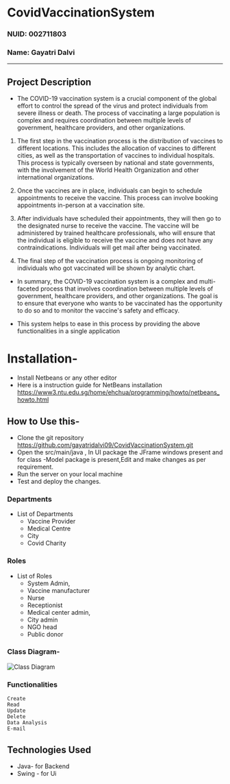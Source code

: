# CovidVaccinationSystem
### NUID: 002711803
### Name: Gayatri Dalvi

---
## Project Description
+ The COVID-19 vaccination system is a crucial component of the global effort to control the spread of the virus and protect individuals from severe illness or death. The process of vaccinating a large population is complex and requires coordination between multiple levels of government, healthcare providers, and other organizations.

1. The first step in the vaccination process is the distribution of vaccines to different locations. This includes the allocation of vaccines to different cities, as well as the transportation of vaccines to individual hospitals. This process is typically overseen by national and state governments, with the involvement of the World Health Organization and other international organizations.

2. Once the vaccines are in place, individuals can begin to schedule appointments to receive the vaccine. This process can involve booking appointments in-person at a vaccination site. 

3. After individuals have scheduled their appointments, they will then go to the designated  nurse to receive the vaccine. The vaccine will be administered by trained healthcare professionals, who will ensure that the individual is eligible to receive the vaccine and does not have any contraindications. Individuals will get mail after being vaccinated.

4. The final step of the vaccination process is ongoing monitoring of individuals who got vaccinated will be shown by analytic chart. 

+ In summary, the COVID-19 vaccination system is a complex and multi-faceted process that involves coordination between multiple levels of government, healthcare providers, and other organizations. The goal is to ensure that everyone who wants to be vaccinated has the opportunity to do so and to monitor the vaccine's safety and efficacy.

+ This system helps to ease in this process by providing the above functionalities in a single application

# Installation-
+ Install Netbeans or any other editor
+ Here is a instruction guide for NetBeans installation https://www3.ntu.edu.sg/home/ehchua/programming/howto/netbeans_howto.html

## How to Use this-
+ Clone the git repository https://github.com/gayatridalvi09/CovidVaccinationSystem.git
+ Open the src/main/java , In UI package the JFrame windows present and for class -Model package is present,Edit and make changes as per requirement.
+ Run the server on your local machine
+ Test and deploy the changes.


### Departments
+ List of Departments
    + Vaccine Provider
    + Medical Centre
    + City
    + Covid Charity

### Roles
+ List of Roles
    + System Admin,
    + Vaccine manufacturer
    + Nurse
    + Receptionist
    + Medical center admin,
    + City admin
    + NGO head
    + Public donor


### Class Diagram-
![Class Diagram](/src/images/uml_covid_vaccination_system.png)




### Functionalities
    Create
    Read
    Update
    Delete
    Data Analysis
    E-mail

## Technologies Used
+ Java- for Backend
+ Swing - for Ui









